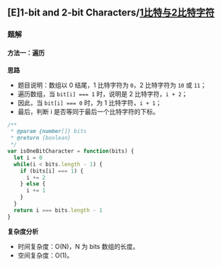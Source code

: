 ## [E]1-bit and 2-bit Characters/[1比特与2比特字符](https://leetcode-cn.com/problems/1-bit-and-2-bit-characters/)

### 题解
#### 方法一：遍历
**思路**
+ 题目说明：数组以 0 结尾，1 比特字符为 `0`，2 比特字符为 `10` 或 `11`；
+ 遍历数组，当 `bit[i] === 1` 时，说明是 2 比特字符，`i + 2`；
+ 因此，当 `bit[i] === 0` 时，为 1 比特字符，`i + 1`；
+ 最后，判断 i 是否等同于最后一个比特字符的下标。

```js
/**
 * @param {number[]} bits
 * @return {boolean}
 */
var isOneBitCharacter = function(bits) {
  let i = 0
  while(i < bits.length - 1) {
    if (bits[i] === 1) {
      i += 2
    } else {
      i += 1
    }
  }
  return i === bits.length - 1
}
```

**复杂度分析**
+ 时间复杂度：O(N)，N 为 bits 数组的长度。
+ 空间复杂度：O(1)。